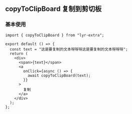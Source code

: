 ## copyToClipBoard 复制到剪切板

### 基本使用

```tsx | react
import { copyToClipBoard } from "lyr-extra";

export default () => {
  const text = "这是要复制的文本呀呀呀这是要复制的文本呀呀呀";
  return (
    <div>
      <span>{text}</span>
      <a
        onClick={async () => {
          await copyToClipBoard(text);
        }}
      >
        复制
      </a>
    </div>
  );
};
```

